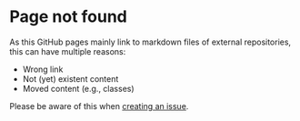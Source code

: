 # Page not found

As this GitHub pages mainly link to markdown files of external repositories, this can have multiple reasons:
- Wrong link
- Not (yet) existent content
- Moved content (e.g., classes)

Please be aware of this when [creating an issue](https://github.com/eclipse-dataspacecomponents/docs/issues).

